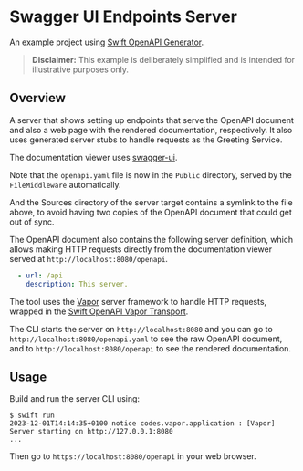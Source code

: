 # Swagger UI Endpoints Server

An example project using [Swift OpenAPI Generator](https://github.com/apple/swift-openapi-generator).

> **Disclaimer:** This example is deliberately simplified and is intended for illustrative purposes only.

## Overview

A server that shows setting up endpoints that serve the OpenAPI document and also a web page with the rendered documentation, respectively. It also uses generated server stubs to handle requests as the Greeting Service.

The documentation viewer uses [swagger-ui](https://github.com/swagger-api/swagger-ui).

Note that the `openapi.yaml` file is now in the `Public` directory, served by the `FileMiddleware` automatically.

And the Sources directory of the server target contains a symlink to the file above, to avoid having two copies of the OpenAPI document that could get out of sync.

The OpenAPI document also contains the following server definition, which allows making HTTP requests directly from the documentation viewer served at `http://localhost:8080/openapi`.

```yaml
  - url: /api
    description: This server.
```

The tool uses the [Vapor](https://github.com/vapor/vapor) server framework to handle HTTP requests, wrapped in the [Swift OpenAPI Vapor Transport](https://github.com/swift-server/swift-openapi-vapor).

The CLI starts the server on `http://localhost:8080` and you can go to `http://localhost:8080/openapi.yaml` to see the raw OpenAPI document, and to `http://localhost:8080/openapi` to see the rendered documentation.

## Usage

Build and run the server CLI using:

```
$ swift run
2023-12-01T14:14:35+0100 notice codes.vapor.application : [Vapor] Server starting on http://127.0.0.1:8080
...
```

Then go to `https://localhost:8080/openapi` in your web browser.
